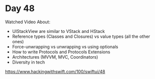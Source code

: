 # Day 48

Watched Video About:
- UIStackView are similar to VStack and HStack
- Reference types (Classes and Closures) vs value types (all the other ones)
- Force-unwrapping vs unwrapping vs using optionals
- How to write Protocols and Protocols Extensions
- Architectures (MVVM, MVC, Coordinators)
- Diversity in tech

https://www.hackingwithswift.com/100/swiftui/48